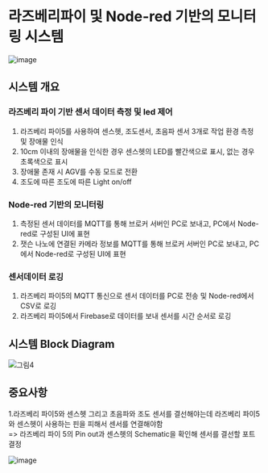 # 라즈베리파이 및 Node-red 기반의 모니터링 시스템<br>
![image](https://github.com/lZiinl/SSAFY_AGV/assets/149471946/c04bddd3-7288-400d-8e2c-057d42c55f01)
<br>

## 시스템 개요<br>

### 라즈베리 파이 기반 센서 데이터 측정 및 led 제어
1. 라즈베리 파이5를 사용하여 센스헷, 조도센서, 초음파 센서 3개로 작업 환경 측정 및 장애물 인식<br>
2. 10cm 이내의 장애물을 인식한 경우 센스헷의 LED를 빨간색으로 표시, 없는 경우 초록색으로 표시<br>
3. 장애물 존재 시 AGV를 수동 모드로 전환<br>
4. 조도에 따른 조도에 따른 Light on/off<br>

### Node-red 기반의 모니터링
1. 측정된 센서 데이터를 MQTT를 통해 브로커 서버인 PC로 보내고, PC에서 Node-red로 구성된 UI에 표현<br>
2. 잿슨 나노에 연결된 카메라 정보를 MQTT를 통해 브로커 서버인 PC로 보내고, PC에서 Node-red로 구성된 UI에 표현<br>

### 센서데이터 로깅
1. 라즈베리 파이5의 MQTT 통신으로 센서 데이터를 PC로 전송 및 Node-red에서 CSV로 로깅<br>
2. 라즈베리 파이5에서 Firebase로 데이터를 보내 센서를 시간 순서로 로깅<br>

## 시스템 Block Diagram<br>
![그림4](https://github.com/lZiinl/SSAFY_AGV/assets/149471946/44434e31-8cba-4582-9bea-c74398fed620)
<br>

## 중요사항
1.라즈베리 파이5와 센스헷 그리고 초음파와 조도 센서를 결선해야는데 라즈베리 파이5와 센스헷이 사용하는 핀을 피해서 센서를 연결해야함<br>
=> 라즈베리 파이 5의 Pin out과 센스헷의 Schematic을 확인해 센서를 결선할 포트 결정<br>

![image](https://github.com/lZiinl/SSAFY_AGV/assets/149471946/a3679788-b200-4723-989b-57fc4263da41)
